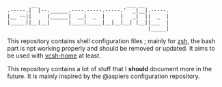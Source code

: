             __                             ___ __        
    .-----.|  |--.______.----.-----.-----.'  _|__|.-----.
    |__ --||     |______|  __|  _  |     |   _|  ||  _  |
    |_____||__|__|      |____|_____|__|__|__| |__||___  |
                                                  |_____|

This repository contains shell configuration files ; mainly for [zsh][], the bash part is npt working properly and should be removed or updated. It aims to
be used with [vcsh-home][] at least.

This repository contains a lot of stuff that I __should__ document more in the
future. It is mainly inspired by the @aspiers configuration repository.

[zsh]: http://www.zsh.org
[vcsh-home]: https://github.com/vdemeester/vcsh-home
